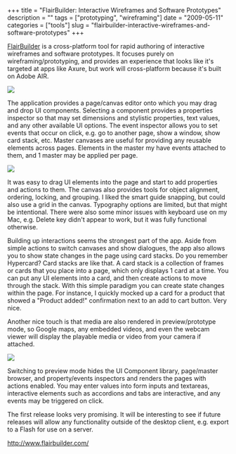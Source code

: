 +++
title = "FlairBuilder: Interactive Wireframes and Software Prototypes"
description = ""
tags = ["prototyping", "wireframing"]
date = "2009-05-11"
categories = ["tools"]
slug = "flairbuilder-interactive-wireframes-and-software-prototypes"
+++


<p><a href="http://www.flairbuilder.com/">FlairBuilder</a> is a cross-platform tool for rapid authoring of interactive wireframes and software prototypes. It focuses purely on wireframing/prototyping, and provides an experience that looks like it's targeted at apps like Axure, but work will cross-platform because it's built on Adobe AIR.</p>
<div class="screenshot"><img src="/media/tools/external/flairbuilder-1.png" /></div>
<p>The application provides a page/canvas editor onto which you may drag and drop UI components. Selecting a component provides a properties inspector so that may set dimensions and stylistic properties, text values, and any other available UI options. The event inspector allows you to set events that occur on click, e.g. go to another page, show a window, show card stack, etc.  Master canvases are useful for providing any reusable elements across pages. Elements in the master my have events attached to them, and 1 master may be applied per page.</p>
<div class="screenshot"><img src="/media/tools/external/flairbuilder-2.png" /></div>
<p>It was easy to drag UI elements into the page and start to add properties and actions to them. The canvas also provides tools for object alignment, ordering, locking, and grouping. I liked the smart guide snapping, but could also use a grid in the canvas. Typography options are limited, but that might be intentional. There were also some minor issues with keyboard use on my Mac, e.g. Delete key didn't appear to work, but it was fully functional otherwise.  </p>
<p>Building up interactions seems the strongest part of the app. Aside from simple actions to switch canvases and show dialogues, the app also allows you to show state changes in the page using card stacks. Do you remember Hypercard? Card stacks are like that. A card stack is a collection of frames or cards that you place into a page, which only displays 1 card at a time. You can put any UI elements into a card, and then create actions to move through the stack. With this simple paradigm you can create state changes within the page. For instance, I quickly mocked up a card for a product that showed a "Product added!" confirmation next to an add to cart button. Very nice.</p>
<p>Another nice touch is that media are also rendered in preview/prototype mode, so Google maps, any embedded videos, and even the webcam viewer will display the playable media or video from your camera if attached.  </p>
<div class="screenshot"><img src="/media/tools/external/flairbuilder-3.png" /></div>
<p>Switching to preview mode hides the UI Component library, page/master browser, and property/events inspectors and renders the pages with actions enabled. You may enter values into form inputs and textareas, interactive elements such as accordions and tabs are interactive, and any events may be triggered on click. </p>
<p>The first release looks very promising. It will be interesting to see if future releases will allow any functionality outside of the desktop client, e.g. export to a Flash for use on a server.  </p>
  
<p><a href="http://www.flairbuilder.com/">http://www.flairbuilder.com/</a></p>
      
